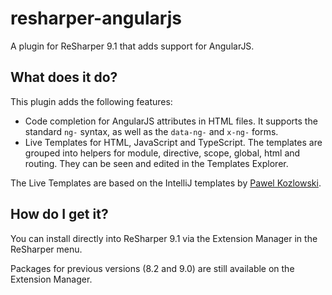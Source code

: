 # resharper-angularjs

A plugin for ReSharper 9.1 that adds support for AngularJS. 

## What does it do?

This plugin adds the following features:

* Code completion for AngularJS attributes in HTML files. It supports the standard `ng-` syntax, as well as the `data-ng-` and `x-ng-` forms.
* Live Templates for HTML, JavaScript and TypeScript. The templates are grouped into helpers for module, directive, scope, global, html and routing. They can be seen and edited in the Templates Explorer.

The Live Templates are based on the IntelliJ templates by [Pawel Kozlowski](https://github.com/angularjs-livetpls/angularjs-webstorm-livetpls).

## How do I get it?

You can install directly into ReSharper 9.1 via the Extension Manager in the ReSharper menu.

Packages for previous versions (8.2 and 9.0) are still available on the Extension Manager.

